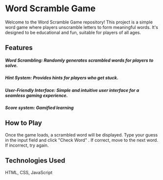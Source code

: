 # Word Scramble Game
Welcome to the Word Scramble Game repository! This project is a simple word game where players unscramble letters to form meaningful words. It's designed to be educational and fun, suitable for players of all ages.

## Features
##### Word Scrambling: Randomly generates scrambled words for players to solve.
##### Hint System: Provides hints for players who get stuck.
##### User-Friendly Interface: Simple and intuitive user interface for a seamless gaming experience.
##### Score system: Gamified learning

## How to Play
Once the game loads, a scrambled word will be displayed.
Type your guess in the input field and click "Check Word" .
If correct, move to the next word. If incorrect, try again.

## Technologies Used
HTML, CSS, JavaScript

